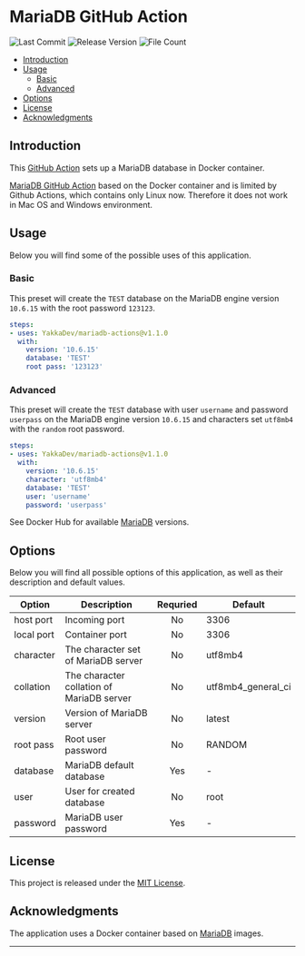 # MariaDB GitHub Action
![Last Commit](https://img.shields.io/endpoint?url=https://gist.githubusercontent.com/YakkaDev/cbc0fc3d1258e0bc92c749fb5fbc0860/raw/git-last-commit-date.json)
![Release Version](https://img.shields.io/endpoint?url=https://gist.githubusercontent.com/YakkaDev/cbc0fc3d1258e0bc92c749fb5fbc0860/raw/git-latest-release.json)
![File Count](https://img.shields.io/endpoint?url=https://gist.githubusercontent.com/YakkaDev/cbc0fc3d1258e0bc92c749fb5fbc0860/raw/git-file-count.json)

- [Introduction](#introduction)
- [Usage](#usage)
  - [Basic](#basic)
  - [Advanced](#advanced)
- [Options](#options)
- [License](#license)
- [Acknowledgments](#acknowledgments)

## Introduction
This [GitHub Action](https://github.com/features/actions) sets up a MariaDB database in Docker container.

[MariaDB GitHub Action](https://github.com/YakkaDev/mariadb-actions) based on the Docker container and is limited by Github Actions, which contains only Linux now. Therefore it does not work in Mac OS and Windows environment.

## Usage
Below you will find some of the possible uses of this application.

### Basic
This preset will create the `TEST` database on the MariaDB engine version `10.6.15` with the root password `123123`.
```yml
steps:
- uses: YakkaDev/mariadb-actions@v1.1.0
  with:
    version: '10.6.15'
    database: 'TEST'
    root pass: '123123'
```

### Advanced
This preset will create the `TEST` database with user `username` and password `userpass` on the MariaDB engine version `10.6.15` and characters set `utf8mb4` with the `random` root password.
```yml
steps:
- uses: YakkaDev/mariadb-actions@v1.1.0
  with:
    version: '10.6.15'
    character: 'utf8mb4'
    database: 'TEST'
    user: 'username'
    password: 'userpass'
```

See Docker Hub for available [MariaDB](https://hub.docker.com/_/mariadb) versions.

## Options
Below you will find all possible options of this application, as well as their description and default values.

| Option         | Description                               | Requried | Default            |
|----------------|-------------------------------------------|:--------:|--------------------|
| host port      | Incoming port                             | No       | 3306               |
| local port     | Сontainer port                            | No       | 3306               |
| character      | The character set of MariaDB server       | No       | utf8mb4            |
| collation      | The character collation of MariaDB server | No       | utf8mb4_general_ci |
| version        | Version of MariaDB server                 | No       | latest             |
| root pass      | Root user password                        | No       | RANDOM             |
| database       | MariaDB default database                  | Yes      | -                  |
| user           | User for created database                 | No       | root               |
| password       | MariaDB user password                     | Yes      | -                  |

## License
This project is released under the [MIT License](https://github.com/YakkaDev/mariadb-actions/LICENSE).

## Acknowledgments
The application uses a Docker container based on [MariaDB](https://mariadb.org/) images.

---

